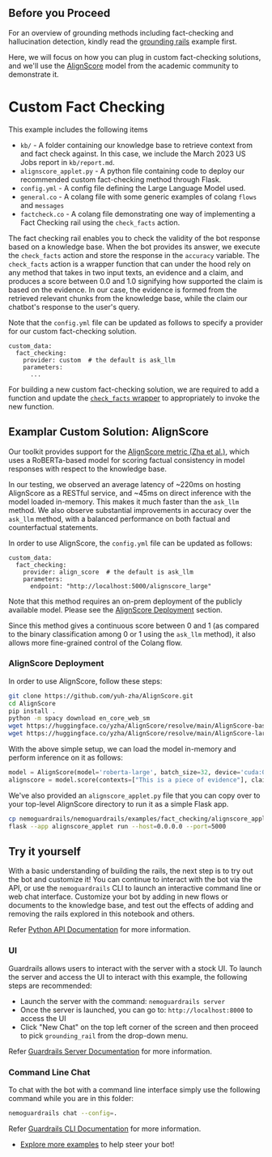 <!--
# Copyright 2023, NVIDIA CORPORATION & AFFILIATES. All rights reserved.
#
# Redistribution and use in source and binary forms, with or without
# modification, are permitted provided that the following conditions
# are met:
#  * Redistributions of source code must retain the above copyright
#    notice, this list of conditions and the following disclaimer.
#  * Redistributions in binary form must reproduce the above copyright
#    notice, this list of conditions and the following disclaimer in the
#    documentation and/or other materials provided with the distribution.
#  * Neither the name of NVIDIA CORPORATION nor the names of its
#    contributors may be used to endorse or promote products derived
#    from this software without specific prior written permission.
#
# THIS SOFTWARE IS PROVIDED BY THE COPYRIGHT HOLDERS ``AS IS'' AND ANY
# EXPRESS OR IMPLIED WARRANTIES, INCLUDING, BUT NOT LIMITED TO, THE
# IMPLIED WARRANTIES OF MERCHANTABILITY AND FITNESS FOR A PARTICULAR
# PURPOSE ARE DISCLAIMED.  IN NO EVENT SHALL THE COPYRIGHT OWNER OR
# CONTRIBUTORS BE LIABLE FOR ANY DIRECT, INDIRECT, INCIDENTAL, SPECIAL,
# EXEMPLARY, OR CONSEQUENTIAL DAMAGES (INCLUDING, BUT NOT LIMITED TO,
# PROCUREMENT OF SUBSTITUTE GOODS OR SERVICES; LOSS OF USE, DATA, OR
# PROFITS; OR BUSINESS INTERRUPTION) HOWEVER CAUSED AND ON ANY THEORY
# OF LIABILITY, WHETHER IN CONTRACT, STRICT LIABILITY, OR TORT
# (INCLUDING NEGLIGENCE OR OTHERWISE) ARISING IN ANY WAY OUT OF THE USE
# OF THIS SOFTWARE, EVEN IF ADVISED OF THE POSSIBILITY OF SUCH DAMAGE.
-->

## Before you Proceed
For an overview of grounding methods including fact-checking and hallucination detection, kindly read the [grounding rails](../grounding_rail/README.md) example first. 

Here, we will focus on how you can plug in custom fact-checking solutions, and we'll use the [AlignScore](https://aclanthology.org/2023.acl-long.634.pdf) model from the academic community to demonstrate it.

# Custom Fact Checking
This example includes the following items

- `kb/` - A folder containing our knowledge base to retrieve context from and fact check against. In this case, we include the March 2023 US Jobs report in `kb/report.md`.
- `alignscore_applet.py` - A python file containing code to deploy our recommended custom fact-checking method through Flask.
- `config.yml` - A config file defining the Large Language Model used.
- `general.co` - A colang file with some generic examples of colang `flows` and `messages`
- `factcheck.co` - A colang file demonstrating one way of implementing a Fact Checking rail using the `check_facts` action.

The fact checking rail enables you to check the validity of the bot response based on a knowledge base. When the bot provides its answer, we execute the `check_facts` action and store the response in the `accuracy` variable. The `check_facts` action is a wrapper function that can under the hood rely on any method that takes in two input texts, an evidence and a claim, and produces a score between 0.0 and 1.0 signifying how supported the claim is based on the evidence. In our case, the evidence is formed from the retrieved relevant chunks from the knowledge base, while the claim our chatbot's response to the user's query.

Note that the `config.yml` file can be updated as follows to specify a provider for our custom fact-checking solution.
```colang
custom_data:
  fact_checking:
    provider: custom  # the default is ask_llm
    parameters:
      ...
```
For building a new custom fact-checking solution, we are required to add a function and update the [`check_facts` wrapper](../../nemoguardrails/actions/fact_checking/fact_checking.py) to appropriately to invoke the new function.

## Examplar Custom Solution: AlignScore
Our toolkit provides support for the [AlignScore metric (Zha et al.)](https://aclanthology.org/2023.acl-long.634.pdf), which uses a RoBERTa-based model for scoring factual consistency in model responses with respect to the knowledge base.

In our testing, we observed an average latency of ~220ms on hosting AlignScore as a RESTful service, and ~45ms on direct inference with the model loaded in-memory. This makes it much faster than the `ask_llm` method. We also observe substantial improvements in accuracy over the `ask_llm` method, with a balanced performance on both factual and counterfactual statements. 

In order to use AlignScore, the `config.yml` file can be updated as follows:
```colang
custom_data:
  fact_checking:
    provider: align_score  # the default is ask_llm
    parameters:
      endpoint: "http://localhost:5000/alignscore_large"
```

Note that this method requires an on-prem deployment of the publicly available model. Please see the [AlignScore Deployment](#alignscore-deployment) section.

Since this method gives a continuous score between 0 and 1 (as compared to the binary classification among 0 or 1 using the `ask_llm` method), it also allows more fine-grained control of the Colang flow.


### AlignScore Deployment
In order to use AlignScore, follow these steps:
```bash
git clone https://github.com/yuh-zha/AlignScore.git
cd AlignScore
pip install .
python -m spacy download en_core_web_sm
wget https://huggingface.co/yzha/AlignScore/resolve/main/AlignScore-base.ckpt
wget https://huggingface.co/yzha/AlignScore/resolve/main/AlignScore-large.ckpt
```
With the above simple setup, we can load the model in-memory and perform inference on it as follows:
```python
model = AlignScore(model='roberta-large', batch_size=32, device='cuda:0', ckpt_path='path/to/downloaded/AlignScore-large.ckpt', evaluation_mode='nli_sp')
alignscore = model.score(contexts=["This is a piece of evidence"], claims=["This is a claim being tested against the evidence"])[0]
```
We've also provided an `alignscore_applet.py` file that you can copy over to your top-level AlignScore directory to run it as a simple Flask app.
```bash
cp nemoguardrails/nemoguardrails/examples/fact_checking/alignscore_applet.py /path/to/AlignScore/alignscore_applet.py
flask --app alignscore_applet run --host=0.0.0.0 --port=5000
```

## Try it yourself

With a basic understanding of building the rails, the next step is to try out the bot and customize it! You can continue to interact with the bot via the API, or use the `nemoguardrails` CLI to launch an interactive command line or web chat interface. Customize your bot by adding in new flows or documents to the knowledge base, and test out the effects of adding and removing the rails explored in this notebook and others.

Refer [Python API Documentation](../../docs/user_guide/interface-guide.md#python-api) for more information.

### UI

Guardrails allows users to interact with the server with a stock UI. To launch the
server and access the UI to interact with this example, the following steps are
recommended:

* Launch the server with the command: `nemoguardrails server`
* Once the server is launched, you can go to: `http://localhost:8000` to access
the UI
* Click "New Chat" on the top left corner of the screen and then proceed to
pick `grounding_rail` from the drop-down menu.

Refer [Guardrails Server Documentation](../../docs/user_guide/interface-guide.md#guardrails-server) for more information.

### Command Line Chat

To chat with the bot with a command line interface simply use the following
command while you are in this folder:

```bash
nemoguardrails chat --config=.
```
Refer [Guardrails CLI Documentation](../../docs/user_guide/interface-guide.md#guardrails-cli) for more information.

* [Explore more examples](../README.md#examples) to help steer your bot!
